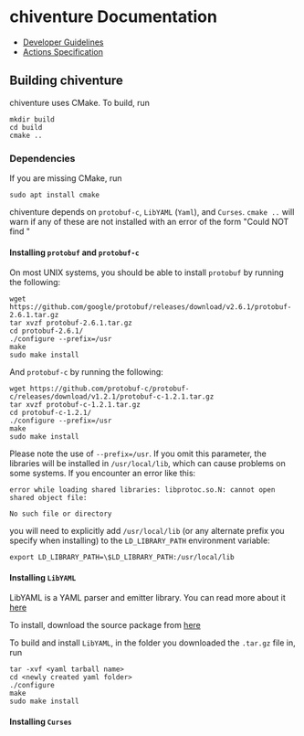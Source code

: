 # chiventure Documentation

* [Developer Guidelines](developer.md)
* [Actions Specification](actions.md)

## Building chiventure

chiventure uses CMake. To build, run
```
mkdir build
cd build
cmake ..
```

### Dependencies

If you are missing CMake, run 
```
sudo apt install cmake
```

chiventure depends on `protobuf-c`, `LibYAML` (`Yaml`), and `Curses`. `cmake ..` will warn if any of these are not installed with an error of the form "Could NOT find <library>"

#### Installing `protobuf` and `protobuf-c`

On most UNIX systems, you should be able to install `protobuf` by running the following:
```
wget https://github.com/google/protobuf/releases/download/v2.6.1/protobuf-2.6.1.tar.gz
tar xvzf protobuf-2.6.1.tar.gz
cd protobuf-2.6.1/
./configure --prefix=/usr
make
sudo make install
```

And `protobuf-c` by running the following:
```
wget https://github.com/protobuf-c/protobuf-c/releases/download/v1.2.1/protobuf-c-1.2.1.tar.gz
tar xvzf protobuf-c-1.2.1.tar.gz
cd protobuf-c-1.2.1/
./configure --prefix=/usr
make
sudo make install
```

Please note the use of `--prefix=/usr`. If you omit this parameter, the libraries will be installed in `/usr/local/lib`, which can cause problems on some systems. If you encounter an error like this:
```
error while loading shared libraries: libprotoc.so.N: cannot open shared object file:
                                                                       No such file or directory
```

you will need to explicitly add `/usr/local/lib` (or any alternate prefix you specify when installing) to the `LD_LIBRARY_PATH` environment variable:
```
export LD_LIBRARY_PATH=\$LD_LIBRARY_PATH:/usr/local/lib
```

#### Installing `LibYAML` 

LibYAML is a YAML parser and emitter library. You can read more about it [here](https://pyyaml.org/wiki/LibYAML)

To install, download the source package from [here](http://pyyaml.org/download/libyaml/yaml-0.2.2.tar.gz)

To build and install `LibYAML`, in the folder you downloaded the `.tar.gz` file in, run
```
tar -xvf <yaml tarball name>
cd <newly created yaml folder>
./configure
make
sudo make install
```

#### Installing `Curses`


